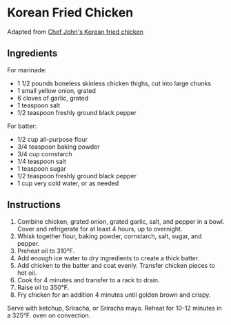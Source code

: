 # Korean Fried Chicken

Adapted from [Chef John's Korean fried chicken](http://foodwishes.blogspot.com/2014/07/korean-fried-chicken.html)

## Ingredients

For marinade:
- 1 1/2 pounds boneless skinless chicken thighs, cut into large chunks
- 1 small yellow onion, grated
- 6 cloves of garlic, grated
- 1 teaspoon salt
- 1/2 teaspoon freshly ground black pepper

For batter:
- 1/2 cup all-purpose flour
- 3/4 teaspoon baking powder
- 3/4 cup cornstarch
- 1/4 teaspoon salt
- 1 teaspoon sugar
- 1/2 teaspoon freshly ground black pepper
- 1 cup very cold water, or as needed

## Instructions

1. Combine chicken, grated onion, grated garlic, salt, and pepper in a bowl. Cover and refrigerate for at least 4 hours, up to overnight.
3. Whisk together flour, baking powder, cornstarch, salt, sugar, and pepper.
4. Preheat oil to 310&deg;F.
5. Add enough ice water to dry ingredients to create a thick batter.
6. Add chicken to the batter and coat evenly. Transfer chicken pieces to hot oil.
7. Cook for 4 minutes and transfer to a rack to drain.
8. Raise oil to 350&deg;F.
9. Fry chicken for an addition 4 minutes until golden brown and crispy.

Serve with ketchup, Sriracha, or Sriracha mayo. Reheat for 10-12 minutes in a 325&deg;F. oven on convection.
